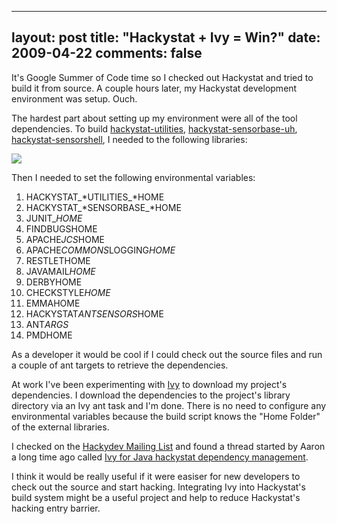 
---
layout: post
title: "Hackystat + Ivy = Win?"
date: 2009-04-22
comments: false
---



It's Google Summer of Code time so I checked out Hackystat and tried to build it from source. A couple 
hours later, my Hackystat development environment was setup. Ouch.

The hardest part about setting up my environment were all of the tool dependencies. To build 
[hackystat-utilities][1], [hackystat-sensorbase-uh][2], [hackystat-sensorshell][3], I needed to the 
following libraries:

![][4]  

Then I needed to set the following environmental variables: 

1. HACKYSTAT_*UTILITIES_*HOME 
2. HACKYSTAT_*SENSORBASE_*HOME 
3. JUNIT_*HOME* 
4. FINDBUGSHOME 
5. APACHE*JCS*HOME 
6. APACHE*COMMONS*LOGGING*HOME* 
7. RESTLETHOME 
8. JAVAMAIL*HOME* 
9. DERBYHOME 
10. CHECKSTYLE*HOME* 
11. EMMAHOME 
12. HACKYSTAT*ANTSENSORS*HOME 
13. ANT*ARGS* 
14. PMDHOME

As a developer it would be cool if I could check out the source files and run a couple of ant targets to 
retrieve the dependencies.

At work I've been experimenting with [Ivy][5] to download my project's dependencies. I download the 
dependencies to the project's library directory via an Ivy ant task and I'm done. There is no need to 
configure any environmental variables because the build script knows the "Home Folder" of the external 
libraries.

I checked on the [Hackydev Mailing List][6] and found a thread started by Aaron a long time ago called [Ivy for Java hackystat dependency management][7].

I think it would be really useful if it were easiser for new developers to check out the source and start 
hacking. Integrating Ivy into Hackystat's build system might be a useful project and help to reduce 
Hackystat's hacking entry barrier.

  [1]: http://code.google.com/p/hackystat-utilities/
  [2]: http://code.google.com/p/hackystat-sensorbase-uh/
  [3]: http://code.google.com/p/hackystat-sensor-shell/
  [4]: http://2.bp.blogspot.com/_gZ-LJtj9hxw/SfAz36BInkI/AAAAAAAAApE/sNlLCtKBYyw/s320/Picture+1.png
  [5]: http://ant.apache.org/ivy/
  [6]: http://groups.google.com/group/hackystat-dev
  [7]: http://groups.google.com/group/hackystat-dev/browse_thread/thread/ce03a4ae3283fd8/f8cbdf93fcb277b0?lnk=gst&amp;q=Ivy+#f8cbdf93fcb277b0
